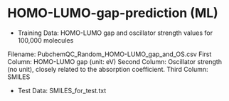 # HOMO-LUMO-gap-prediction (ML)

<Building a Model to Predict HOMO-LUMO Gap from Molecular SMILES Representations>

* Training Data: HOMO-LUMO gap and oscillator strength values for 100,000 molecules
  
Filename: PubchemQC_Random_HOMO-LUMO_gap_and_OS.csv
First Column: HOMO-LUMO gap (unit: eV)
Second Column: Oscillator strength (no unit), closely related to the absorption coefficient.
Third Column: SMILES


* Test Data: SMILES_for_test.txt
